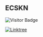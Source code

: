 ## ECSKN

![Visitor Badge](https://komarev.com/ghpvc/?username=ecskn&style=flat-square&color=green&label=Views)

[![Linktree](https://img.shields.io/badge/Linktree-43E660?style=flat-square&logo=linktree&logoColor=white)](https://linktr.ee/cskn)
